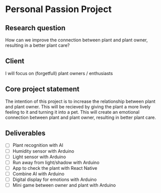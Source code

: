 # Personal Passion Project
## Research question
How can we improve the connection between plant and
plant owner, resulting in a better plant care?

## Client
I will focus on (forgetfull) plant owners / enthusiasts

## Core project statement
The intention of this project is to increase the relationship between plant and plant owner.
This will be recieved by giving the plant a more lively feeling to it and turning it into a pet. This will
create an emotional connection between plant and plant owner, resulting in better plant care.

## Deliverables
- [ ]  Plant recognition with AI
- [ ]  Humidity sensor with Arduino
- [ ]  Light sensor with Arduino
- [ ]  Run away from light/shadow with Arduino
- [ ]  App to check the plant with React Native
- [ ]  Combine AI with Arduino
- [ ]  Digital display for emotions with Arduino
- [ ]  Mini game between owner and plant with Arduino